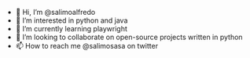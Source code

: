 - 👋 Hi, I’m @salimoalfredo
- 👀 I’m interested in python and java
- 🌱 I’m currently learning playwright
- 💞️ I’m looking to collaborate on open-source projects written in python
- 📫 How to reach me @salimosasa on twitter

<!---
salimoalfredo/salimoalfredo is a ✨ special ✨ repository because its `README.md` (this file) appears on your GitHub profile.
You can click the Preview link to take a look at your changes.
--->
